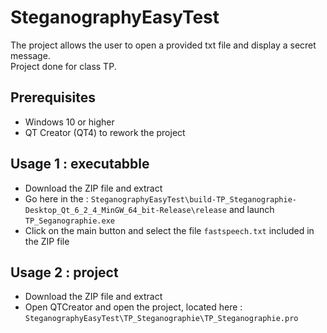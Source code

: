 # SteganographyEasyTest

The project allows the user to open a provided txt file and display a secret message.  
Project done for class TP.

## Prerequisites

- Windows 10 or higher
- QT Creator (QT4) to rework the project

## Usage 1 : executabble

- Download the ZIP file and extract
- Go here in the  : ```SteganographyEasyTest\build-TP_Steganographie-Desktop_Qt_6_2_4_MinGW_64_bit-Release\release``` and launch ```TP_Seganographie.exe```
- Click on the main button and select the file ```fastspeech.txt``` included in the ZIP file

## Usage 2 : project

- Download the ZIP file and extract
- Open QTCreator and open the project, located here : ```SteganographyEasyTest\TP_Steganographie\TP_Steganographie.pro```
